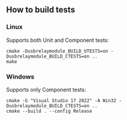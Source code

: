 ## How to build tests
### Linux
Supports both Unit and Component tests:
```
cmake -Dusbrelaymodule_BUILD_UTESTS=on -Dusbrelaymodule_BUILD_CTESTS=on ..
make
```
### Windows
Supports only Component tests:
```
cmake -G "Visual Studio 17 2022" -A Win32 -Dusbrelaymodule_BUILD_CTESTS=on .. 
cmake --build . --config Release
```